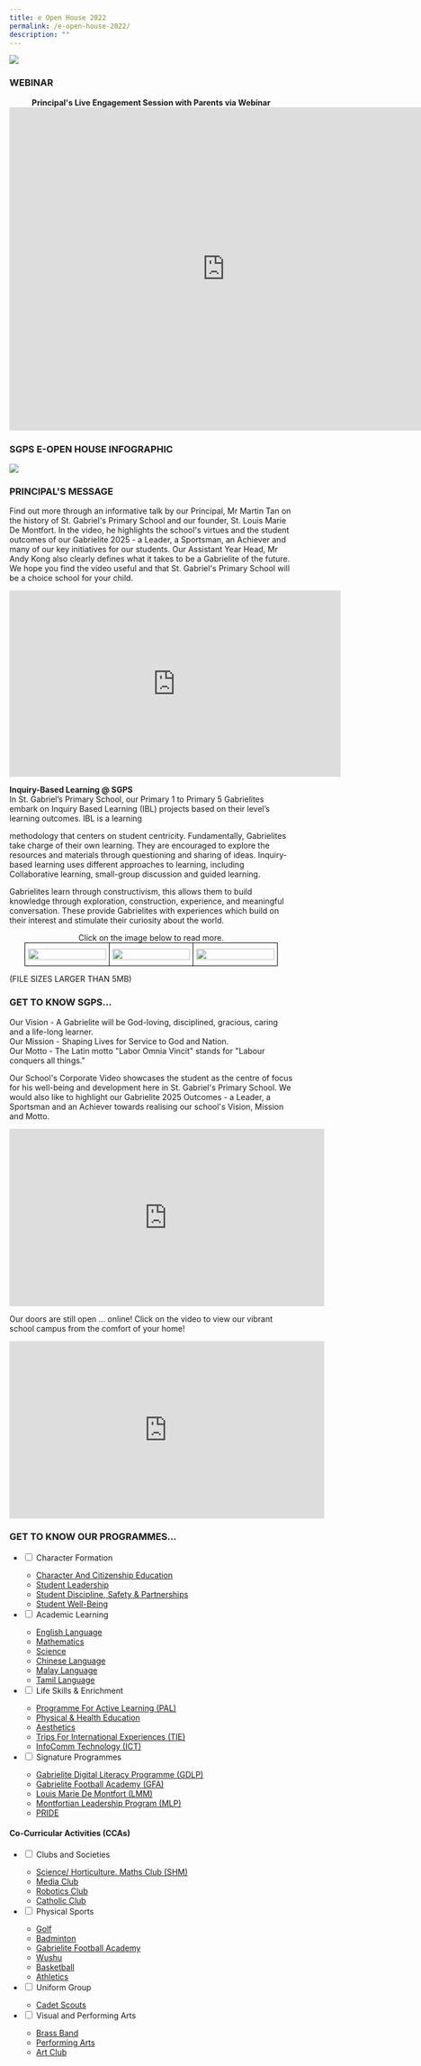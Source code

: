 ```yaml
---
title: e Open House 2022
permalink: /e-open-house-2022/
description: ""
---
```

![](/images/2022%20SGPS%20e-Open%20House%20Website%20Poster.png)


### WEBINAR

<center><strong>Principal's Live Engagement Session with Parents via Webinar</strong></center>
<center><iframe width="766" height="574" src="https://www.youtube.com/embed/pK5kssmqoLc" title="SGPS e-Open House Webinar 2022" frameborder="0" allow="accelerometer; autoplay; clipboard-write; encrypted-media; gyroscope; picture-in-picture" allowfullscreen></iframe></center>


### SGPS E-OPEN HOUSE INFOGRAPHIC

![](/images/2022%20SGPS%20e-Open%20House%20Infographic%20Bigger%20QR.png)


### PRINCIPAL'S MESSAGE

Find out more through an informative talk by our Principal, Mr Martin Tan on the history of St. Gabriel's Primary School and our founder, St. Louis Marie De Montfort. In the video, he highlights the school's virtues and the student outcomes of our Gabrielite 2025 - a Leader, a Sportsman, an Achiever and many of our key initiatives for our students. Our Assistant Year Head, Mr Andy Kong also clearly defines what it takes to be a Gabrielite of the future. We hope you find the video useful and that St. Gabriel's Primary School will be a choice school for your child.

<center><iframe width="589" height="331" src="https://www.youtube.com/embed/I8is3GpGtWs" title="Principal's Introduction" frameborder="0" allow="accelerometer; autoplay; clipboard-write; encrypted-media; gyroscope; picture-in-picture" allowfullscreen></iframe></center>

**Inquiry-Based Learning @ SGPS**   
In St. Gabriel’s Primary School, our Primary 1 to Primary 5 Gabrielites embark on Inquiry Based Learning (IBL) projects based on their level’s learning outcomes. IBL is a learning 

methodology that centers on student centricity. Fundamentally, Gabrielites take charge of their own learning. They are encouraged to explore the resources and materials through questioning and sharing of ideas. Inquiry-based learning uses different approaches to learning, including Collaborative learning, small-group discussion and guided learning.   

  

Gabrielites learn through constructivism, this allows them to build knowledge through exploration, construction, experience, and meaningful conversation. These provide Gabrielites with experiences which build on their interest and stimulate their curiosity about the world.

<center>Click on the image below to read more.</center>
<style type="text/css">
.tg  {border-collapse:collapse;border-spacing:0;margin:0px auto;}
.tg td{border-color:black;border-style:solid;border-width:1px;font-family:Arial, sans-serif;font-size:14px;
  overflow:hidden;padding:10px 5px;word-break:normal;}
.tg th{border-color:black;border-style:solid;border-width:1px;font-family:Arial, sans-serif;font-size:14px;
  font-weight:normal;overflow:hidden;padding:10px 5px;word-break:normal;}
.tg .tg-nrix{text-align:center;vertical-align:middle}
</style>
<table class="tg" style="undefined;table-layout: fixed; width: 450px">
<colgroup>
<col style="width: 150px">
<col style="width: 150px">
<col style="width: 150px">
</colgroup>
<tbody>
  <tr>
    <td class="tg-nrix"><a href = "linkhere" target = "_self"> 
          <img src="/images/eo221.jpg" 
     style="width:100%"></a></td>
    <td class="tg-nrix"><a href = "linkhere" target = "_self"> 
          <img src="/images/eo222.jpg" 
     style="width:100%"></a></td>
    <td class="tg-nrix"><a href = "linkhere" target = "_self"> 
          <img src="/images/eo223.jpeg" 
     style="width:100%"></a></td>
  </tr>
</tbody>
</table>

(FILE SIZES LARGER THAN 5MB)


### GET TO KNOW SGPS...
Our Vision - A Gabrielite will be God-loving, disciplined, gracious, caring and a life-long learner.  
Our Mission - Shaping Lives for Service to God and Nation.  
Our Motto - The Latin motto "Labor Omnia Vincit" stands for "Labour conquers all things."  
  
Our School's Corporate Video showcases the student as the centre of focus for his well-being and development here in St. Gabriel's Primary School. We would also like to highlight our Gabrielite 2025 Outcomes - a Leader, a Sportsman and an Achiever towards realising our school's Vision, Mission and Motto.

<center><iframe width="560" height="315" src="https://www.youtube.com/embed/Qp7yWFBum-s" title="School Corporate Video" frameborder="0" allow="accelerometer; autoplay; clipboard-write; encrypted-media; gyroscope; picture-in-picture" allowfullscreen></iframe></center>

Our doors are still open ... online! Click on the video to view our vibrant school campus from the comfort of your home!

<center><iframe width="560" height="315" src="https://www.youtube.com/embed/UAuxd8_oqw0" title="Virtual Tour" frameborder="0" allow="accelerometer; autoplay; clipboard-write; encrypted-media; gyroscope; picture-in-picture" allowfullscreen></iframe></center>

### GET TO KNOW OUR PROGRAMMES...

<ul class="jekyllcodex_accordion">
  <li>
    <input type="checkbox" id="accordion1">
    <label for="accordion1">Character Formation</label>
    <div>
      <ul>
				<li><a href="/character-formation/CCE/character-and-citizenship-education/" target="">Character And Citizenship Education</a></li>
				<li><a href="/character-formation/CCE/student-leadership/">Student Leadership</a></li>
				<li><a href="/character-formation/student-discipline-and-partnerships/">Student Discipline, Safety &amp; Partnerships</a></li>
				<li><a href="/character-formation/student-discipline-and-partnerships/">Student Well-Being</a></li>
			</ul>
    </div>
	</li> 
	<li>
    <input type="checkbox" id="accordion2">
    <label for="accordion2">Academic Learning</label>
    <div>
      <ul>
				<li><a href="/academic-learning/english-language/">English Language</a></li>
				<li><a href=/academic-learning/mathematics/">Mathematics</a></li>
				<li><a href="/academic-learning/science/">Science</a></li>
				<li><a href="/academic-learning/Mother-Tongue-Languages/chinese-language/">Chinese Language</a></li>
				<li><a href="/academic-learning/Mother-Tongue-Languages/malay-language/">Malay Language</a></li>
				<li><a href="/academic-learning/Mother-Tongue-Languages/tamil-language/">Tamil Language</a></li>
			</ul>
    </div>
  </li>
	<li>
    <input type="checkbox" id="accordion3">
    <label for="accordion3">Life Skills & Enrichment</label>
    <div>
      <ul>
				<li><a href="/life-skills-and-enrichment/pal/">Programme For Active Learning (PAL)</a></li>
				<li><a href="/life-skills-and-enrichment/Physical-and-Health-Education/physical-health-and-education/">Physical &amp; Health Education</a></li>
				<li><a href="/life-skills-and-enrichment/aesthetics/">Aesthetics</a></li>
				<li><a href="/life-skills-and-enrichment/tie/" target="">Trips For International Experiences (TIE)</a></li>
				<li><a href="/life-skills-and-enrichment/ict/">InfoComm Technology (ICT)</a></li>
			</ul>
    </div>
  </li>
	<li>
    <input type="checkbox" id="accordion4">
    <label for="accordion4">Signature Programmes</label>
    <div>
      <ul>
				<li><a href="/signature-programmes/gdlp/" target="_blank" rel="noopener">Gabrielite Digital Literacy Programme (GDLP)</a></li>
				<li><a href="/signature-programmes/gfa/" target="_blank" rel="noopener">Gabrielite Football Academy&nbsp;(GFA)</a></li>
				<li><a href="/signature-programmes/Louis-Marie-de-Montfort/lmm/">Louis Marie De Montfort (LMM)</a></li>
				<li><a href="/signature-programmes/mlp/" target="">Montfortian Leadership Program (MLP)</a></li>
				<li><a href="/signature-programmes/pride/">PRIDE</a></li>
			</ul>
    </div>
  </li>
</ul>

#### Co-Curricular Activities (CCAs)

<ul class="jekyllcodex_accordion">
  <li>
    <input type="checkbox" id="accordion1">
    <label for="accordion1">Clubs and Societies</label>
    <div>
      <ul>
				<li><a href="/life-skills-and-enrichment/Co-Curricular-Activities/science-horticulture-math-club/" target="">Science/ Horticulture. Maths Club (SHM)</a></li>
				<li><a href="/life-skills-and-enrichment/Co-Curricular-Activities/media-club/">Media Club</a></li>
				<li><a href="/life-skills-and-enrichment/Co-Curricular-Activities/robotics/">Robotics Club</a></li>
				<li><a href="/life-skills-and-enrichment/Co-Curricular-Activities/catholic-club/">Catholic Club</a></li>
			</ul>
		</div>
	</li>
	<li>
    <input type="checkbox" id="accordion2">
    <label for="accordion2">Physical Sports</label>
    <div>
			<ul>
				<li><a href="/life-skills-and-enrichment/Co-Curricular-Activities/golf/">Golf</a></li>
				<li><a href="/life-skills-and-enrichment/Co-Curricular-Activities/badminton/">Badminton</a></li>
				<li><a href="/life-skills-and-enrichment/Co-Curricular-Activities/grabrielite-football-academy/">Gabrielite Football Academy</a></li>
				<li><a href="/life-skills-and-enrichment/Co-Curricular-Activities/wushu/">Wushu</a></li>
				<li><a href="/life-skills-and-enrichment/Co-Curricular-Activities/basketball/">Basketball</a></li>
				<li><a href="/life-skills-and-enrichment/aesthetics/">Athletics</a></li>
			</ul>
		</div>
	</li>
	<li>
    <input type="checkbox" id="accordion3">
    <label for="accordion3">Uniform Group</label>
    <div>
			<ul>
				<li><a href="https://www.stgabrielspri.moe.edu.sg/life-skills-n-enrichment/co-curricular-activites/scouts">Cadet Scouts</a></li>
			</ul>
		</div>
	</li>
	<li>
		<input type="checkbox" id="accordion4">
    <label for="accordion4">Visual and Performing Arts</label>
    <div>
			<ul>
				<li><a href="https://www.stgabrielspri.moe.edu.sg/life-skills-n-enrichment/co-curricular-activites/brass-band">Brass Band</a></li>
				<li><a href="https://www.stgabrielspri.moe.edu.sg/life-skills-n-enrichment/co-curricular-activites/performing-arts">Performing Arts</a></li>
				<li><a href="https://www.stgabrielspri.moe.edu.sg/life-skills-n-enrichment/co-curricular-activites/art-club">Art Club</a></li>
			</ul>
		</div>
	</li>
</ul>